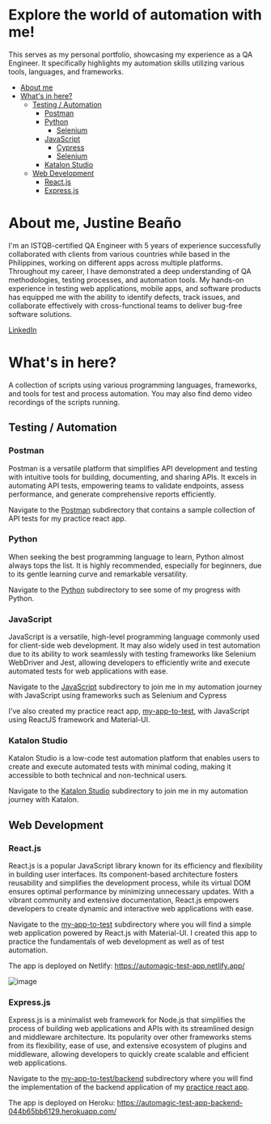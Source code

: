 # Explore the world of automation with me!

This serves as my personal portfolio, showcasing my experience as a QA Engineer. It specifically highlights my automation skills utilizing various tools, languages, and frameworks.

- [About me](#about-me-justine-beaño)
- [What's in here?](#what-s-in-here-)
  - [Testing / Automation](#testing---automation)
    - [Postman](#postman)
    - [Python](#python)
      - [Selenium](#python)
    - [JavaScript](#javascript)
      - [Cypress](#javascript)
      - [Selenium](#javascript)
    - [Katalon Studio](#katalon-studio)
  - [Web Development](#web-development)
    - [React.js](#reactjs)
    - [Express.js](#expressjs)

# About me, Justine Beaño

I'm an ISTQB-certified QA Engineer with 5 years of experience successfully collaborated with clients from various countries while based in the Philippines, working on different apps across multiple platforms. Throughout my career, I have demonstrated a deep understanding of QA methodologies, testing processes, and automation tools. My hands-on experience in testing web applications, mobile apps, and software products has equipped me with the ability to identify defects, track issues, and collaborate effectively with cross-functional teams to deliver bug-free software solutions.

[LinkedIn](https://www.linkedin.com/in/justine-bea%C3%B1o/)

# What's in here?

A collection of scripts using various programming languages, frameworks, and tools for test and process automation. You may also find demo video recordings of the scripts running.

## Testing / Automation

### Postman

Postman is a versatile platform that simplifies API development and testing with intuitive tools for building, documenting, and sharing APIs. It excels in automating API tests, empowering teams to validate endpoints, assess performance, and generate comprehensive reports efficiently.

Navigate to the [Postman](Postman) subdirectory that contains a sample collection of API tests for my practice react app.

### Python

When seeking the best programming language to learn, Python almost always tops the list. It is highly recommended, especially for beginners, due to its gentle learning curve and remarkable versatility.

Navigate to the [Python](Python) subdirectory to see some of my progress with Python.

### JavaScript

JavaScript is a versatile, high-level programming language commonly used for client-side web development. It may also widely used in test automation due to its ability to work seamlessly with testing frameworks like Selenium WebDriver and Jest, allowing developers to efficiently write and execute automated tests for web applications with ease.

Navigate to the [JavaScript](JavaScript) subdirectory to join me in my automation journey with JavaScript using frameworks such as Selenium and Cypress

I've also created my practice react app, [my-app-to-test](my-app-to-test/frontend/), with JavaScript using ReactJS framework and Material-UI.

### Katalon Studio

Katalon Studio is a low-code test automation platform that enables users to create and execute automated tests with minimal coding, making it accessible to both technical and non-technical users.

Navigate to the [Katalon Studio](/Katalon%20Studio/) subdirectory to join me in my automation journey with Katalon.

## Web Development

### React.js

React.js is a popular JavaScript library known for its efficiency and flexibility in building user interfaces. Its component-based architecture fosters reusability and simplifies the development process, while its virtual DOM ensures optimal performance by minimizing unnecessary updates. With a vibrant community and extensive documentation, React.js empowers developers to create dynamic and interactive web applications with ease.

Navigate to the [my-app-to-test](my-app-to-test/frontend/) subdirectory where you will find a simple web application powered by React.js with Material-UI. I created this app to practice the fundamentals of web development as well as of test automation.

The app is deployed on Netlify: https://automagic-test-app.netlify.app/

![image](https://github.com/justine-black/automagic-testing/assets/78810708/b932433e-6072-4226-a1c9-17c597a73551)

### Express.js

Express.js is a minimalist web framework for Node.js that simplifies the process of building web applications and APIs with its streamlined design and middleware architecture. Its popularity over other frameworks stems from its flexibility, ease of use, and extensive ecosystem of plugins and middleware, allowing developers to quickly create scalable and efficient web applications.

Navigate to the [my-app-to-test/backend](my-app-to-test/backend/) subdirectory where you will find the implementation of the backend application of my [practice react app](my-app-to-test/frontend/).

The app is deployed on Heroku: https://automagic-test-app-backend-044b65bb6129.herokuapp.com/
